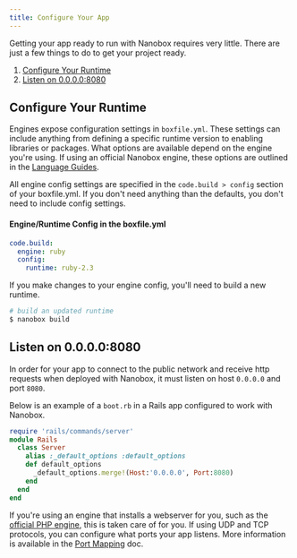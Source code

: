 ```yaml
---
title: Configure Your App
---
```


Getting your app ready to run with Nanobox requires very little. There are just a few things to do to get your project ready.

1. [Configure Your Runtime](#configure-your-runtime)
2. [Listen on 0.0.0.0:8080](#listen-on-0-0-0-0-8080)

## Configure Your Runtime
Engines expose configuration settings in `boxfile.yml`. These settings can include anything from defining a specific runtime version to enabling libraries or packages. What options are available depend on the engine you're using. If using an official Nanobox engine, these options are outlined in the [Language Guides](https://guides.nanobox.io).

All engine config settings are specified in the `code.build > config` section of your boxfile.yml. If you don't need anything than the defaults, you don't need to include config settings.

#### Engine/Runtime Config in the boxfile.yml
```yaml
code.build:
  engine: ruby
  config:
    runtime: ruby-2.3
```

If you make changes to your engine config, you'll need to build a new runtime.

```bash
# build an updated runtime
$ nanobox build
```

## Listen on 0.0.0.0:8080
In order for your app to connect to the public network and receive http requests when deployed with Nanobox, it must listen on host `0.0.0.0` and port `8080`.

Below is an example of a `boot.rb` in a Rails app configured to work with Nanobox.

```ruby
require 'rails/commands/server'
module Rails
  class Server
    alias :_default_options :default_options
    def default_options
      _default_options.merge!(Host:'0.0.0.0', Port:8080)
    end
  end
end
```

If you're using an engine that installs a webserver for you, such as the [official PHP engine](https://github.com/nanobox-io/nanobox-engine-php), this is taken care of for you. If using UDP and TCP protocols, you can configure what ports your app listens. More information is available in the [Port Mapping](/domains-networking/port-mapping/) doc.
